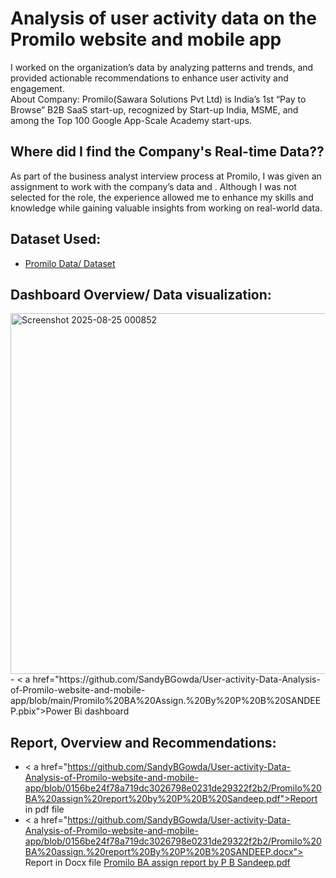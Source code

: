 # Analysis of user activity data on the Promilo website and mobile app
I worked on the organization’s data by analyzing patterns and trends, and provided actionable recommendations to enhance user activity and engagement.     
About Company: Promilo(Sawara Solutions Pvt Ltd) is India’s 1st “Pay to Browse” B2B SaaS start-up, recognized by Start-up India, MSME, and among the Top 100 Google App-Scale Academy start-ups.

## Where did I find the Company's Real-time Data??
As part of the business analyst interview process at Promilo, I was given an assignment to work with the company’s data and . Although I was not selected for the role, the experience allowed me to enhance my skills and knowledge while gaining valuable insights from working on real-world data.

## Dataset Used:
- <a href="https://github.com/SandyBGowda/User-activity-Data-Analysis-of-Promilo-website-and-mobile-app/blob/main/Data%20set%20for%20BA.xlsx">Promilo Data/ Dataset</a>

## Dashboard Overview/ Data visualization:
<img width="1102" height="577" alt="Screenshot 2025-08-25 000852" src="https://github.com/user-attachments/assets/8d1262fc-ab03-405e-961c-54db0ab26f52" />
- < a href="https://github.com/SandyBGowda/User-activity-Data-Analysis-of-Promilo-website-and-mobile-app/blob/main/Promilo%20BA%20Assign.%20By%20P%20B%20SANDEEP.pbix">Power Bi dashboard</a>

## Report, Overview and Recommendations:
- < a href="https://github.com/SandyBGowda/User-activity-Data-Analysis-of-Promilo-website-and-mobile-app/blob/0156be24f78a719dc3026798e0231de29322f2b2/Promilo%20BA%20assign%20report%20by%20P%20B%20Sandeep.pdf">Report in pdf file</a>
- < a href="https://github.com/SandyBGowda/User-activity-Data-Analysis-of-Promilo-website-and-mobile-app/blob/0156be24f78a719dc3026798e0231de29322f2b2/Promilo%20BA%20assign.%20report%20By%20P%20B%20SANDEEP.docx"> Report in Docx file</a>
[Promilo BA assign report by P B Sandeep.pdf](https://github.com/user-attachments/files/22371238/Promilo.BA.assign.report.by.P.B.Sandeep.pdf)


